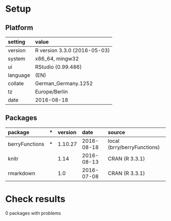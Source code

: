 # Setup

## Platform

|setting  |value                        |
|:--------|:----------------------------|
|version  |R version 3.3.0 (2016-05-03) |
|system   |x86_64, mingw32              |
|ui       |RStudio (0.99.486)           |
|language |(EN)                         |
|collate  |German_Germany.1252          |
|tz       |Europe/Berlin                |
|date     |2016-08-18                   |

## Packages

|package        |*  |version |date       |source                      |
|:--------------|:--|:-------|:----------|:---------------------------|
|berryFunctions |*  |1.10.27 |2016-08-18 |local (brry/berryFunctions) |
|knitr          |   |1.14    |2016-08-13 |CRAN (R 3.3.1)              |
|rmarkdown      |   |1.0     |2016-07-08 |CRAN (R 3.3.1)              |

# Check results
0 packages with problems


